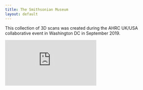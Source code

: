 ```yaml
---
title: The Smithsonian Museum
layout: default
---
```


This collection of 3D scans was created during the AHRC UK/USA collaborative event in Washington DC in September 2019.

<div class="embed-responsive embed-responsive-4by3">
  <iframe title="A 3D model" class="embed-responsive-item" src="https://sketchfab.com/playlists/embed?collection=6b3ce0adbd114a2a9fdbb5f1ad9f69c4" frameborder="0" allow="autoplay; fullscreen; vr" mozallowfullscreen="true" webkitallowfullscreen="true"></iframe>
</div>
